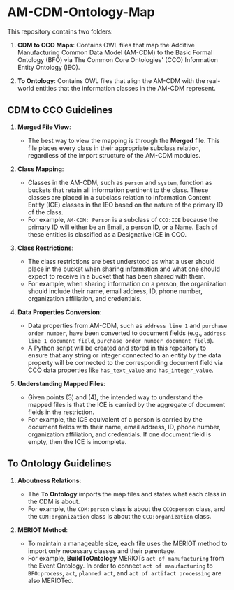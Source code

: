 # AM-CDM-Ontology-Map

This repository contains two folders:

1. **CDM to CCO Maps**: Contains OWL files that map the Additive Manufacturing Common Data Model (AM-CDM) to the Basic Formal Ontology (BFO) via The Common Core Ontologies' (CCO) Information Entity Ontology (IEO).

2. **To Ontology**: Contains OWL files that align the AM-CDM with the real-world entities that the information classes in the AM-CDM represent.

## CDM to CCO Guidelines

1. **Merged File View**:
   - The best way to view the mapping is through the **Merged** file. This file places every class in their appropriate subclass relation, regardless of the import structure of the AM-CDM modules.

2. **Class Mapping**:
   - Classes in the AM-CDM, such as `person` and `system`, function as buckets that retain all information pertinent to the class. These classes are placed in a subclass relation to Information Content Entity (ICE) classes in the IEO based on the nature of the primary ID of the class. 
   - For example, `AM-CDM: Person` is a subclass of `CCO:ICE` because the primary ID will either be an Email, a person ID, or a Name. Each of these entities is classified as a Designative ICE in CCO.

3. **Class Restrictions**:
   - The class restrictions are best understood as what a user should place in the bucket when sharing information and what one should expect to receive in a bucket that has been shared with them.
   - For example, when sharing information on a person, the organization should include their name, email address, ID, phone number, organization affiliation, and credentials.

4. **Data Properties Conversion**:
   - Data properties from AM-CDM, such as `address line 1` and `purchase order number`, have been converted to document fields (e.g., `address line 1 document field`, `purchase order number document field`). 
   - A Python script will be created and stored in this repository to ensure that any string or integer connected to an entity by the data property will be connected to the corresponding document field via CCO data properties like `has_text_value` and `has_integer_value`.

5. **Understanding Mapped Files**:
   - Given points (3) and (4), the intended way to understand the mapped files is that the ICE is carried by the aggregate of document fields in the restriction. 
   - For example, the ICE equivalent of a person is carried by the document fields with their name, email address, ID, phone number, organization affiliation, and credentials. If one document field is empty, then the ICE is incomplete.

## To Ontology Guidelines

1. **Aboutness Relations**:
   - The **To Ontology** imports the map files and states what each class in the CDM is about.
   - For example, the `CDM:person` class is about the `CCO:person` class, and the `CDM:organization` class is about the `CCO:organization` class.

2. **MERIOT Method**:
   - To maintain a manageable size, each file uses the MERIOT method to import only necessary classes and their parentage.
   - For example, **BuildToOntology** MERIOTs `act of manufacturing` from the Event Ontology. In order to connect `act of manufacturing` to `BFO:process`, `act`, `planned act`, and `act of artifact processing` are also MERIOTed.
